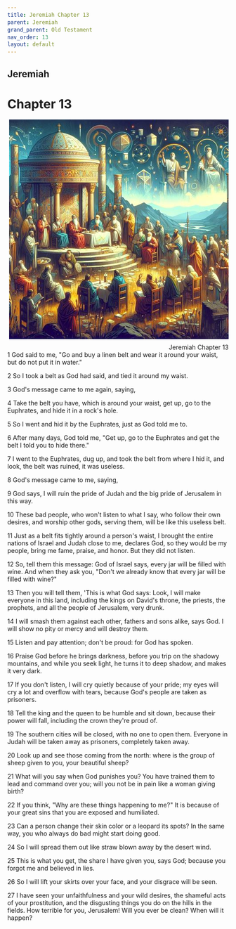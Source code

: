 ```yaml
---
title: Jeremiah Chapter 13
parent: Jeremiah
grand_parent: Old Testament
nav_order: 13
layout: default
---
```


## Jeremiah

# Chapter 13

<div style="clear: both; text-align: right;">
    <img src="/assets/Image/Jeremiah/500/13.jpg" alt="Jeremiah Chapter 13" class="chapter-image" style="max-width: 100%; height: auto; float: right; margin: 0 0 10px 10px; padding-left: 10%;">
    <figcaption style="font-size: 14px;">Jeremiah Chapter 13</figcaption>
</div>
1 God said to me, "Go and buy a linen belt and wear it around your waist, but do not put it in water."

2 So I took a belt as God had said, and tied it around my waist.

3 God's message came to me again, saying,

4 Take the belt you have, which is around your waist, get up, go to the Euphrates, and hide it in a rock's hole.

5 So I went and hid it by the Euphrates, just as God told me to.

6 After many days, God told me, "Get up, go to the Euphrates and get the belt I told you to hide there."

7 I went to the Euphrates, dug up, and took the belt from where I hid it, and look, the belt was ruined, it was useless.

8 God's message came to me, saying,

9 God says, I will ruin the pride of Judah and the big pride of Jerusalem in this way.

10 These bad people, who won't listen to what I say, who follow their own desires, and worship other gods, serving them, will be like this useless belt.

11 Just as a belt fits tightly around a person's waist, I brought the entire nations of Israel and Judah close to me, declares God, so they would be my people, bring me fame, praise, and honor. But they did not listen.

12 So, tell them this message: God of Israel says, every jar will be filled with wine. And when they ask you, "Don't we already know that every jar will be filled with wine?"

13 Then you will tell them, 'This is what God says: Look, I will make everyone in this land, including the kings on David's throne, the priests, the prophets, and all the people of Jerusalem, very drunk.

14 I will smash them against each other, fathers and sons alike, says God. I will show no pity or mercy and will destroy them.

15 Listen and pay attention; don't be proud: for God has spoken.

16 Praise God before he brings darkness, before you trip on the shadowy mountains, and while you seek light, he turns it to deep shadow, and makes it very dark.

17 If you don't listen, I will cry quietly because of your pride; my eyes will cry a lot and overflow with tears, because God's people are taken as prisoners.

18 Tell the king and the queen to be humble and sit down, because their power will fall, including the crown they're proud of.

19 The southern cities will be closed, with no one to open them. Everyone in Judah will be taken away as prisoners, completely taken away.

20 Look up and see those coming from the north: where is the group of sheep given to you, your beautiful sheep?

21 What will you say when God punishes you? You have trained them to lead and command over you; will you not be in pain like a woman giving birth?

22 If you think, "Why are these things happening to me?" It is because of your great sins that you are exposed and humiliated.

23 Can a person change their skin color or a leopard its spots? In the same way, you who always do bad might start doing good.

24 So I will spread them out like straw blown away by the desert wind.

25 This is what you get, the share I have given you, says God; because you forgot me and believed in lies.

26 So I will lift your skirts over your face, and your disgrace will be seen.

27 I have seen your unfaithfulness and your wild desires, the shameful acts of your prostitution, and the disgusting things you do on the hills in the fields. How terrible for you, Jerusalem! Will you ever be clean? When will it happen?


